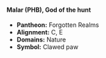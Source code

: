 #### Malar (PHB), God of the hunt
- **Pantheon:** Forgotten Realms
- **Alignment:** C, E
- **Domains:** Nature
- **Symbol:** Clawed paw
